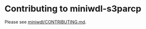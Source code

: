 # Contributing to miniwdl-s3parcp

Please see [miniwdl/CONTRIBUTING.md](https://github.com/chanzuckerberg/miniwdl/blob/master/CONTRIBUTING.md).
